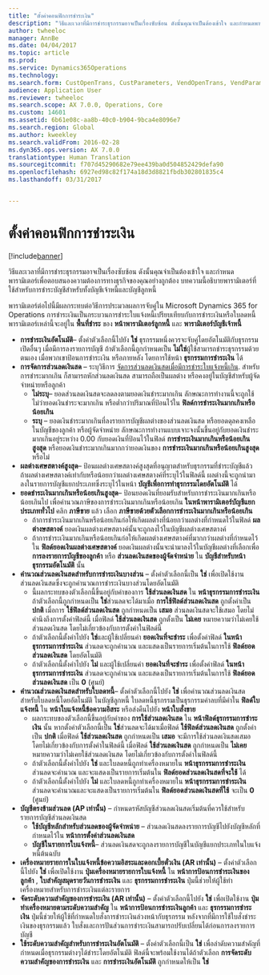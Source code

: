```yaml
---
title: "ตั้งค่าคอนฟิกการชำระเงิน"
description: "วิธีและเวลาที่มีการชำระธุรกรรมอาจเป็นเรื่องซับซ้อน ดังนั้นคุณจำเป็นต้องเข้าใจ และกำหนดพารามิเตอร์เพื่อตอบสนองความต้องการทางธุรกิจของคุณอย่างถูกต้อง บทความนี้อธิบายพารามิเตอร์ที่ใช้สำหรับการชำระบัญชีสำหรับทั้งบัญชีเจ้าหนี้และบัญชีลูกหนี้"
author: twheeloc
manager: AnnBe
ms.date: 04/04/2017
ms.topic: article
ms.prod: 
ms.service: Dynamics365Operations
ms.technology: 
ms.search.form: CustOpenTrans, CustParameters, VendOpenTrans, VendParameters
audience: Application User
ms.reviewer: twheeloc
ms.search.scope: AX 7.0.0, Operations, Core
ms.custom: 14601
ms.assetid: 6b61e08c-aa8b-40c0-b904-9bca4e8096e7
ms.search.region: Global
ms.author: kweekley
ms.search.validFrom: 2016-02-28
ms.dyn365.ops.version: AX 7.0.0
translationtype: Human Translation
ms.sourcegitcommit: f707d45290682e79ee439ba0d504852429defa90
ms.openlocfilehash: 6927ed98c82f174a18d3d8821fbdb302801835c4
ms.lasthandoff: 03/31/2017


---
```


# <a name="configure-settlement"></a>ตั้งค่าคอนฟิกการชำระเงิน

[!include[banner](../includes/banner.md)]


วิธีและเวลาที่มีการชำระธุรกรรมอาจเป็นเรื่องซับซ้อน ดังนั้นคุณจำเป็นต้องเข้าใจ และกำหนดพารามิเตอร์เพื่อตอบสนองความต้องการทางธุรกิจของคุณอย่างถูกต้อง บทความนี้อธิบายพารามิเตอร์ที่ใช้สำหรับการชำระบัญชีสำหรับทั้งบัญชีเจ้าหนี้และบัญชีลูกหนี้ 

พารามิเตอร์ต่อไปนี้มีผลกระทบต่อวิธีการประมวลผลการจับคู่ใน Microsoft Dynamics 365 for Operations การชำระเงินเป็นกระบวนการชำระใบแจ้งหนี้เปรียบเทียบกับการชำระเงินหรือใบลดหนี้ พารามิเตอร์เหล่านี้จะอยู่ใน **พื้นที่ชำระ** ของ **หน้าพารามิเตอร์ลูกหนี้** และ **พารามิเตอร์บัญชีเจ้าหนี้**

-   **การชำระเงินอัตโนมัติ**– ตั้งค่าตัวเลือกนี้ไปยัง **ใช่** ธุรกรรมหนึ่งควรจะจับคู่โดยอัตโนมัติกับธุรกรรมเปิดอื่นๆ เมื่อมีการลงรายการบัญชี ถ้าตัวเลือกนี้ถูกกำหนดเป็น **ไม่ใช่**ผู้ใช้สามารถชำระธุรกรรมด้วยตนเอง เมื่อพวกเขาป้อนการชำระเงิน หรือภายหลัง โดยการใช้หน้า **ธุรกรรมการชำระเงิน** ได้
-   **การจัดการส่วนลดเงินสด** – ระบุวิธีการ [จัดการส่วนลดเงินสดเมื่อมีการชำระใบแจ้งหนี้เกิน](cash-discount-handling-overpayments.md). สำหรับการชำระมากเกิน ก็สามารถหักส่วนลดเงินสด สามารถถือเป็นผลต่าง หรือคงอยู่ในบัญชีสำหรับผู้จัดจำหน่ายหรือลูกค้า
    -   **ไม่ระบุ**– ยอดส่วนลดเงินสดจะลดลงตามยอดเงินชำระมากเกิน ลักษณะการทำงานนี้จะถูกใช้ ไม่ว่ายอดเงินชำระจะมากเกิน หรือต่ำกว่าปริมาณที่ป้อนไว้ใน **ฟิลด์การชำระเงินมากเกินหรือน้อยเกิน**
    -   **ระบุ** – ยอดเงินชำระมากเกินที่ลงรายการบัญชีผลต่างของส่วนลดเงินสด หรือยอดดุลคงเหลือในบัญชีของลูกค้า หรือผู้จัดจำหน่าย ลักษณะการทำงานแบบเจาะจงนั้นขึ้นอยู่กับยอดเงินชำระมากเกินอยู่ระหว่าง 0.00 กับยอดเงินที่ป้อนไว้ในฟิลด์ **การชำระเงินมากเกินหรือน้อยเกินสูงสุด** หรือยอดเงินชำระมากเกินมากกว่ายอดเงินของ **การชำระเงินมากเกินหรือน้อยเกินสูงสุด** หรือไม่
-   **ผลต่างเศษสตางค์สูงสุด**– ป้อนผลต่างเศษสตางค์สูงสุดที่อนุญาตสำหรับธุรกรรมที่ชำระบัญชีแล้ว ถ้าผลต่างเศษสตางค์เท่ากับหรือน้อยกว่าผลต่างเศษสตางค์ที่ระบุไว้ในฟิลด์นี้ ผลต่างนี้จะถูกนำมาลงในรายการบัญชีแยกประเภทซึ่งระบุไว้ในหน้า **บัญชีเพื่อการทำธุรกรรมโดยอัตโนมัติ** ได้
-   **ยอดชำระเงินมากเกินหรือน้อยเกินสูงสุด**– ป้อนยอดเงินที่ยอมรับสำหรับการชำระเงินมากเกินหรือน้อยเกินไป เพื่อคำนวณภาษีของการชำระเงินมากเกินหรือน้อยเกิน **ในหน้าพารามิเตอร์บัญชีแยกประเภททั่วไป** คลิก **ภาษีขาย** แล้ว เลือก **ภาษีขายด้วยตัวเลือกการชำระเงินมากเกินหรือน้อยเกิน**
    -   ถ้าการชำระเงินมากเกินหรือน้อยเกินก่อให้เกิดผลต่างที่น้อยกว่าผลต่างที่กำหนดไว้ในฟิลด์ **ผลต่างษสตางค์** ยอดเงินผลต่างเศษสตางค์นั้นจะถูกลงไว้ในบัญชีผลต่างเศษสตางค์
    -   ถ้าการชำระเงินมากเกินหรือน้อยเกินก่อให้เกิดผลต่างเศษสตางค์ที่มากกว่าผลต่างที่กำหนดไว้ใน **ฟิลด์ยอดเงินผลต่างเศษสตางค์** ยอดเงินผลต่างนั้นจะนำมาลงไว้ในบัญชีผลต่างที่เลือกเพื่อ **การลงรายการบัญชีของลูกค้า** หรือ **ส่วนลดเงินสดของผู้จัดจำหน่าย** ใน **บัญชีสำหรับหน้าธุรกรรมอัตโนมัติ** นั้น
-   **คำนวณส่วนลดเงินสดสำหรับการชำระเงินบางส่วน** – ตั้งค่าตัวเลือกนี้เป็น **ใช่** เพื่อเปิดใช้งานส่วนลดเงินสดซึ่งจะถูกคำนวณการชำระเงินบางส่วนโดยอัตโนมัติ
    -   นี้ผลกระทบของตัวเลือกนี้ขึ้นอยู่กับค่าของการ **ใช้ส่วนลดเงินสด** ใน **หน้าธุรกรรมการชำระเงิน** ถ้าตัวเลือกนี้ถูกกำหนดเป็น **ใช่**ส่วนลดจะได้มาเมื่อ **การใช้ฟิลด์ส่วนลดเงินสด** ถูกตั้งค่าเป็น **ปกติ** เมื่อการ **ใช้ฟิลด์ส่วนลดเงินสด** ถูกกำหนดเป็น **เสมอ** ส่วนลดเงินสดจะใช้เสมอ โดยไม่คำนึงถึงการตั้งค่าฟิลด์นี้ เมื่อฟิลด์ **ใช้ส่วนลดเงินสด** ถูกตั้งเป็น **ไม่เคย** หมายความว่าไม่เคยใช้ส่วนลดเงินสด โดยไม่เกี่ยวข้องกับการตั้งค่าในฟิลด์นี้
    -   ถ้าตัวเลือกนี้ตั้งค่าไปยัง **ใช่**และผู้ใช้เปลี่ยนค่า **ยอดเงินที่จะชำระ** เพื่อตั้งค่าฟิลด์ **ในหน้าธุรกรรมการชำระเงิน** ส่วนลดจะถูกคำนวณ และแสดงเป็นรายการเริ่มต้นในการใช้ **ฟิลด์ยอดส่วนลดเงินสด** โดยอัตโนมัติ
    -   ถ้าตัวเลือกนี้ตั้งค่าไปยัง **ไม่** และผู้ใช้เปลี่ยนค่า **ยอดเงินที่จะชำระ** เพื่อตั้งค่าฟิลด์ **ในหน้าธุรกรรมการชำระเงิน** ส่วนลดจะถูกคำนวณ และแสดงเป็นรายการเริ่มต้นในการใช้ **ฟิลด์ยอดส่วนลดเงินสด** เป็น **0** (ศูนย์)
-   **คำนวณส่วนลดเงินสดสำหรับใบลดหนี้**– ตั้งค่าตัวเลือกนี้ไปยัง **ใช่** เพื่อคำนวณส่วนลดเงินสดสำหรับใบลดหนี้โดยอัตโนมัติ ในบัญชีลูกหนี้ ใบลดหนี้ธุรกรรมเป็นธุรกรรมค่าลบที่มีค่าใน **ฟิลด์ใบแจ้งหนี้** ใน **หน้าใบแจ้งหนี้ข้อความอิสระ** หรือส่งคืนไปยัง **หน้าใบสั่งขาย**
    -   ผลกระทบของตัวเลือกนี้ขึ้นอยู่กับค่าของ **การใช้ส่วนลดเงินสด** ใน **หน้าฟิลด์ธุรกรรมการชำระเงิน** นั้น หากตั้งค่าตัวเลือกนี้เป็น **ใช่**ส่วนลดจะได้มาเมื่อฟิลด์ ****ใช้ฟิลด์ส่วนลดเงินสด**** ถูกตั้งค่าเป็น **ปกติ** เมื่อฟิลด์ ****ใช้ส่วนลดเงินสด**** ถูกกำหนดเป็น **เสมอ** จะมีการใช้ส่วนลดเงินสดเสมอ โดยไม่เกี่ยวข้องกับการตั้งค่าในฟิลด์นี้ เมื่อฟิลด์ ****ใช้ส่วนลดเงินสด**** ถูกกำหนดเป็น **ไม่เคย** หมายความว่าไม่เคยใช้ส่วนลดเงินสด โดยไม่เกี่ยวข้องกับการตั้งค่าในฟิลด์นี้
    -   ถ้าตัวเลือกนี้ตั้งค่าไปยัง **ใช่** และใบลดหนี้ถูกทำเครื่องหมายใน **หน้าธุรกรรมการชำระเงิน** ส่วนลดจะคำนวณ และจะแสดงเป็นรายการเริ่มต้นใน **ฟิลด์ยอดส่วนลดเงินสดที่จะใช้** ได้
    -   ถ้าตัวเลือกนี้ตั้งค่าไปยัง **ไม่** และใบลดหนี้ถูกทำเครื่องหมายใน **หน้าธุรกรรมการชำระเงิน** ส่วนลดจะคำนวณและจะแสดงเป็นรายการเริ่มต้นใน **ฟิลด์ยอดส่วนลดเงินสดที่ใช้** จะเป็น **0** (ศูนย์)
-   **บัญชีตรงข้ามส่วนลด (AP เท่านั้น)** – กำหนดรหัสบัญชีส่วนลดเงินสดเริ่มต้นที่ควรใช้สำหรับรายการบัญชีส่วนลดเงินสด
    -   **ใช้บัญชีหลักสำหรับส่วนลดของผู้จัดจำหน่าย** – ส่วนลดเงินสดลงรายการบัญชีไปยังบัญชีหลักที่กำหนดไว้ใน **หน้าการตั้งค่าส่วนลดเงินสด**
    -   **บัญชีในรายการใบแจ้งหนี้**– ส่วนลดเงินสดจะถูกลงรายการบัญชีในบัญชีแยกประเภทในใบแจ้งหนี้ต้นฉบับ
-   **เครื่องหมายรายการในใบแจ้งหนี้ข้อความอิสระและดอกเบี้ยตั๋วเงิน (AR เท่านั้น)** – ตั้งค่าตัวเลือกนี้ไปยัง **ใช่** เพื่อเปิดใช้งาน **ปุ่มเครื่องหมายรายการใบแจ้งหนี้** ใน **หน้าการป้อนการชำระเงินของลูกค้า** , **ใบสำคัญสมุดรายวันการชำระเงิน** และ **ธุรกรรมการชำระเงิน** ปุ่มนี้ช่วยให้ผู้ใช้ทำเครื่องหมายสำหรับการชำระเงินแต่ละรายการ
-   **จัดระดับความสำคัญของการชำระเงิน (AR เท่านั้น)** – ตั้งค่าตัวเลือกนี้ไปยัง **ใช่** เพื่อเปิดใช้งาน **ปุ่มทำเครื่องหมายตามระดับความสำคัญ** ใน **หน้าการป้อนการชำระเงินลูกค้า** และ **ธุรกรรมการชำระเงิน** ปุ่มนี้ช่วยให้ผู้ใช้ที่กำหนดใบสั่งการชำระเงินล่วงหน้ากับธุรกรรม  หลังจากที่มีการใช้ใบสั่งชำระเงินของธุรกรรมแล้ว ใบสั่งและการปันส่วนการชำระเงินสามารถปรับเปลี่ยนได้ก่อนการลงรายการบัญชี
-   **ใช้ระดับความสำคัญสำหรับการชำระเงินอัตโนมัติ** – ตั้งค่าตัวเลือกนี้เป็น **ใช่** เพื่อลำดับความสำคัญที่กำหนดเมื่อธุรกรรมต่างๆได้ชำระโดยอัตโนมัติ ฟิลด์นี้จะพร้อมใช้งานได้ถ้าตัวเลือก **การจัดระดับความสำคัญของการชำระเงิน** และ **การชำระเงินอัตโนมัติ** ถูกกำหนดให้เป็น **ใช่**





